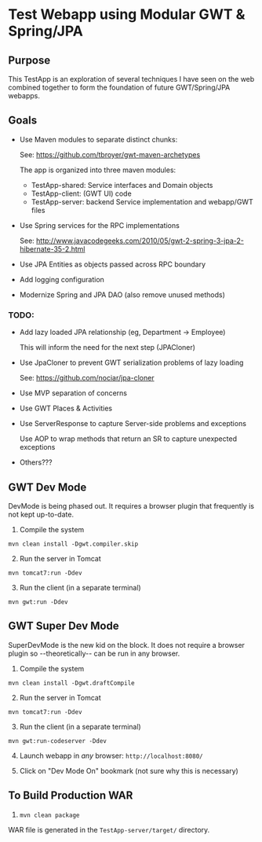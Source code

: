 # Test Webapp using Modular GWT & Spring/JPA

## Purpose

This TestApp is an exploration of several techniques I have seen on the web
combined together to form the foundation of future GWT/Spring/JPA webapps.


## Goals

* Use Maven modules to separate distinct chunks:

    See: https://github.com/tbroyer/gwt-maven-archetypes
    
    The app is organized into three maven modules:
    
    * TestApp-shared: Service interfaces and Domain objects
    * TestApp-client: (GWT UI) code
    * TestApp-server: backend Service implementation and webapp/GWT files
    
* Use Spring services for the RPC implementations

    See: http://www.javacodegeeks.com/2010/05/gwt-2-spring-3-jpa-2-hibernate-35-2.html
    
* Use JPA Entities as objects passed across RPC boundary
* Add logging configuration
* Modernize Spring and JPA DAO (also remove unused methods)

### TODO:

* Add lazy loaded JPA relationship (eg, Department -> Employee)

    This will inform the need for the next step (JPACloner)
    
* Use JpaCloner to prevent GWT serialization problems of lazy loading

    See: https://github.com/nociar/jpa-cloner
    
* Use MVP separation of concerns

* Use GWT Places & Activities

* Use ServerResponse to capture Server-side problems and exceptions

    Use AOP to wrap methods that return an SR to capture unexpected exceptions
    
* Others???


## GWT Dev Mode

DevMode is being phased out.  It requires a browser plugin that frequently
is not kept up-to-date.

1. Compile the system

 ```mvn clean install -Dgwt.compiler.skip```

2. Run the server in Tomcat

 ```mvn tomcat7:run -Ddev```

3. Run the client (in a separate terminal)

 ```mvn gwt:run -Ddev```


## GWT Super Dev Mode

SuperDevMode is the new kid on the block.  It does not require a browser
plugin so --theoretically-- can be run in any browser.

1. Compile the system

 ```mvn clean install -Dgwt.draftCompile```

2. Run the server in Tomcat

 ```mvn tomcat7:run -Ddev```

3. Run the client (in a separate terminal)

 ```mvn gwt:run-codeserver -Ddev```

4. Launch webapp in *any* browser: ```http://localhost:8080/```

5. Click on "Dev Mode On" bookmark (not sure why this is necessary)


## To Build Production WAR

1. ```mvn clean package```

 WAR file is generated in the ```TestApp-server/target/``` directory.
